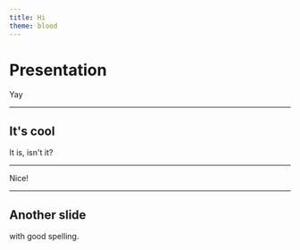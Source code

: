 ```yaml
---
title: Hi
theme: blood
---
```


# Presentation

Yay

---

## It's cool

It is, isn't it?

---

Nice!

---

## Another slide

with good spelling.
